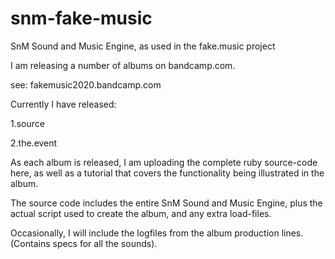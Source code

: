 # snm-fake-music
SnM Sound and Music Engine, as used in the fake.music project

I am releasing a number of albums on bandcamp.com.

  see: fakemusic2020.bandcamp.com

Currently I have released:

  1.source
 
  2.the.event

As each album is released, I am uploading the complete ruby source-code here,
as well as a tutorial that covers the functionality being illustrated in the album.

The source code includes the entire SnM Sound and Music Engine, plus
the actual script used to create the album, and any extra load-files.

Occasionally, I will include the logfiles from the album production lines.
  (Contains specs for all the sounds).
